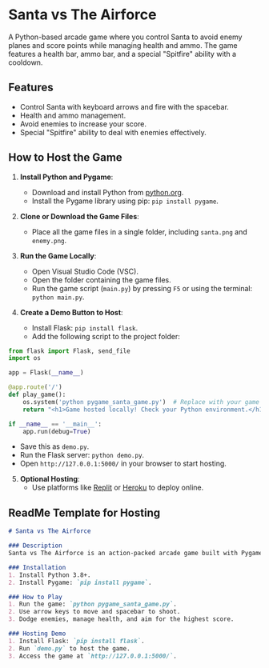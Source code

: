 # Santa vs The Airforce

A Python-based arcade game where you control Santa to avoid enemy planes and score points while managing health and ammo. The game features a health bar, ammo bar, and a special "Spitfire" ability with a cooldown.

## Features
- Control Santa with keyboard arrows and fire with the spacebar.
- Health and ammo management.
- Avoid enemies to increase your score.
- Special "Spitfire" ability to deal with enemies effectively.

## How to Host the Game

1. **Install Python and Pygame**: 
   - Download and install Python from [python.org](https://www.python.org/).
   - Install the Pygame library using pip: `pip install pygame`.

2. **Clone or Download the Game Files**:
   - Place all the game files in a single folder, including `santa.png` and `enemy.png`.

3. **Run the Game Locally**:
   - Open Visual Studio Code (VSC).
   - Open the folder containing the game files.
   - Run the game script (`main.py`) by pressing `F5` or using the terminal: `python main.py`.

4. **Create a Demo Button to Host**:
   - Install Flask: `pip install flask`.
   - Add the following script to the project folder:

```python
from flask import Flask, send_file
import os

app = Flask(__name__)

@app.route('/')
def play_game():
    os.system('python pygame_santa_game.py')  # Replace with your game script name
    return "<h1>Game hosted locally! Check your Python environment.</h1>"

if __name__ == '__main__':
    app.run(debug=True)
```

   - Save this as `demo.py`.
   - Run the Flask server: `python demo.py`.
   - Open `http://127.0.0.1:5000/` in your browser to start hosting.

5. **Optional Hosting**:
   - Use platforms like [Replit](https://replit.com/) or [Heroku](https://www.heroku.com/) to deploy online.

## ReadMe Template for Hosting

```markdown
# Santa vs The Airforce

### Description
Santa vs The Airforce is an action-packed arcade game built with Pygame. Dodge enemies, manage health and ammo, and use the Spitfire ability to maximize your score.

### Installation
1. Install Python 3.8+.
2. Install Pygame: `pip install pygame`.

### How to Play
1. Run the game: `python pygame_santa_game.py`.
2. Use arrow keys to move and spacebar to shoot.
3. Dodge enemies, manage health, and aim for the highest score.

### Hosting Demo
1. Install Flask: `pip install flask`.
2. Run `demo.py` to host the game.
3. Access the game at `http://127.0.0.1:5000/`.
```

